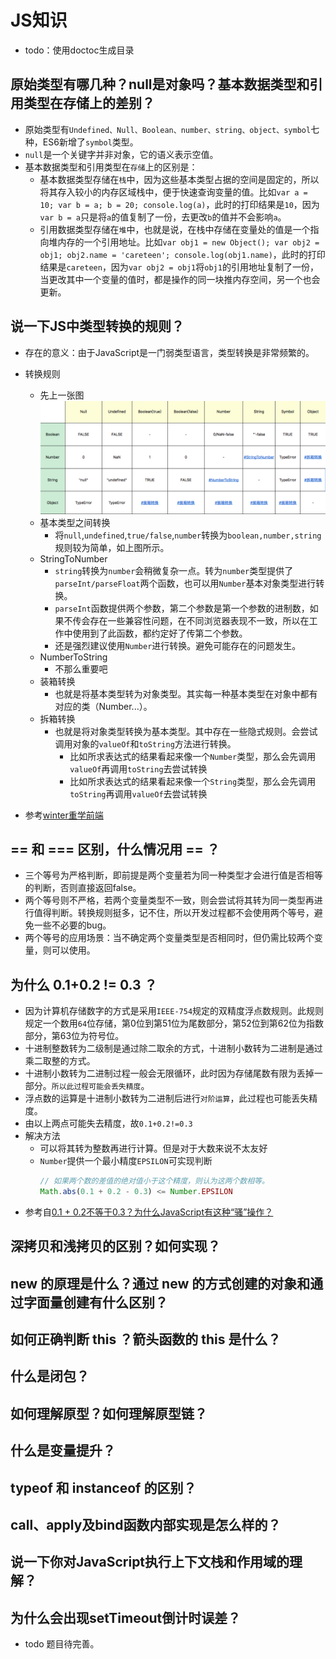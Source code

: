 # JS知识

- todo：使用doctoc生成目录

## 原始类型有哪几种？null是对象吗？基本数据类型和引用类型在存储上的差别？

- 原始类型有`Undefined、Null、Boolean、number、string、object、symbol`七种，ES6新增了`symbol`类型。
- `null`是一个关键字并非对象，它的语义表示空值。
- 基本数据类型和引用类型在`存储`上的区别是：
  - 基本数据类型存储在`栈`中，因为这些基本类型占据的空间是固定的，所以将其存入较小的内存区域栈中，便于快速查询变量的值。比如`var a = 10; var b = a; b = 20; console.log(a)`，此时的打印结果是`10`，因为`var b = a`只是将`a`的值复制了一份，去更改`b`的值并不会影响`a`。
  - 引用数据类型存储在`堆`中，也就是说，在栈中存储在变量处的值是一个指向堆内存的一个引用地址。比如`var obj1 = new Object(); var obj2 = obj1; obj2.name = 'careteen'; console.log(obj1.name)`，此时的打印结果是`careteen`，因为`var obj2 = obj1`将`obj1`的引用地址复制了一份，当更改其中一个变量的值时，都是操作的同一块推内存空间，另一个也会更新。

## 说一下JS中类型转换的规则？

- 存在的意义：由于JavaScript是一门弱类型语言，类型转换是非常频繁的。
- 转换规则
  - 先上一张图
   ![tree-type_transform](../../assets/tree-type_transform.jpg)
  - 基本类型之间转换
    - 将`null`,`undefined`,`true/false`,`number`转换为`boolean,number,string`规则较为简单，如上图所示。
  - StringToNumber
    - `string`转换为`number`会稍微复杂一点。转为`number`类型提供了`parseInt/parseFloat`两个函数，也可以用`Number`基本对象类型进行转换。
    - `parseInt`函数提供两个参数，第二个参数是第一个参数的进制数，如果不传会存在一些兼容性问题，在不同浏览器表现不一致，所以在工作中使用到了此函数，都约定好了传第二个参数。
    - 还是强烈建议使用`Number`进行转换。避免可能存在的问题发生。
  - NumberToString
    - 不那么重要吧
  - 装箱转换
    - 也就是将基本类型转为对象类型。其实每一种基本类型在对象中都有对应的类（Number...）。
  - 拆箱转换
    - 也就是将对象类型转换为基本类型。其中存在一些隐式规则。会尝试调用对象的`valueOf`和`toString`方法进行转换。
      - 比如所求表达式的结果看起来像一个`Number`类型，那么会先调用`valueOf`再调用`toString`去尝试转换
      - 比如所求表达式的结果看起来像一个`String`类型，那么会先调用`toString`再调用`valueOf`去尝试转换

- 参考[winter重学前端](https://time.geekbang.org/column/article/78884?utm_term=zeusRWKG3&utm_source=app&utm_medium=zhuanti)

## == 和 === 区别，什么情况用 == ？

- 三个等号为严格判断，即前提是两个变量若为同一种类型才会进行值是否相等的判断，否则直接返回false。
- 两个等号则不严格，若两个变量类型不一致，则会尝试将其转为同一类型再进行值得判断。转换规则挺多，记不住，所以开发过程都不会使用两个等号，避免一些不必要的bug。
- 两个等号的应用场景：当不确定两个变量类型是否相同时，但仍需比较两个变量，则可以使用。

## 为什么 0.1+0.2 != 0.3 ？

- 因为计算机存储数字的方式是采用`IEEE-754`规定的双精度浮点数规则。此规则规定一个数用`64`位存储，第0位到第51位为尾数部分，第52位到第62位为指数部分，第63位为符号位。
- 十进制整数转为二级制是通过除二取余的方式，十进制小数转为二进制是通过乘二取整的方式。
- 十进制小数转为二进制过程一般会无限循环，此时因为存储尾数有限为丢掉一部分。`所以此过程可能会丢失精度`。
- 浮点数的运算是十进制小数转为二进制后进行`对阶运算`，此过程也可能丢失精度。
- 由以上两点可能失去精度，故`0.1+0.2!=0.3`
- 解决方法
  - 可以将其转为整数再进行计算。但是对于大数来说不太友好
  - `Number`提供一个最小精度`EPSILON`可实现判断
    ```js
    // 如果两个数的差值的绝对值小于这个精度，则认为这两个数相等。
    Math.abs(0.1 + 0.2 - 0.3) <= Number.EPSILON
    ```
- 参考自[0.1 + 0.2不等于0.3？为什么JavaScript有这种“骚”操作？](https://www.sohu.com/a/254865340_796914)

## 深拷贝和浅拷贝的区别？如何实现？

## new 的原理是什么？通过 new 的方式创建的对象和通过字面量创建有什么区别？

## 如何正确判断 this ？箭头函数的 this 是什么？

## 什么是闭包？

## 如何理解原型？如何理解原型链？

## 什么是变量提升？

## typeof 和 instanceof 的区别？

## call、apply及bind函数内部实现是怎么样的？

## 说一下你对JavaScript执行上下文栈和作用域的理解？

## 为什么会出现setTimeout倒计时误差？

- todo 题目待完善。